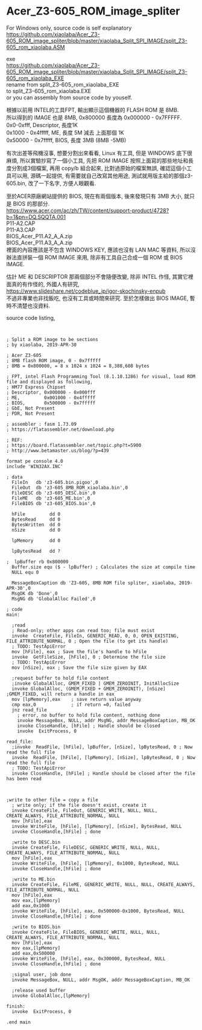 # Acer_Z3-605_ROM_image_spliter  
  
For Windows only, source code is self explanatory  
https://github.com/xiaolaba/Acer_Z3-605_ROM_image_spliter/blob/master/xiaolaba_Split_SPI_IMAGE/split_Z3-605_rom_xiaolaba.ASM  

exe  
https://github.com/xiaolaba/Acer_Z3-605_ROM_image_spliter/blob/master/xiaolaba_Split_SPI_IMAGE/split_Z3-605_rom_xiaolaba_EXE  
rename 
from
split_Z3-605_rom_xiaolaba_EXE  
to
split_Z3-605_rom_xiaolaba.EXE  
or you can assembly from source code by youself.  


根據以前用 INTEL的工具FPT, 輸出顯示這個機器的 FLASH ROM 是 8MB.  
所以得到的 IMAGE 也是 8MB, 0x800000 長度為 0x000000 - 0x7FFFFF.  
0x0-0xfff, Descriptor, 長度1K  
0x1000 - 0x4fffff, ME, 長度 5M 減去 上面那個 1K  
0x50000 - 0x7fffff, BIOS, 長度 3MB (8MB -5MB)  

有次出差等飛機沒事, 想要分割出來看看, Linux 有工具, 但是 WINDOWS 底下很麻煩, 所以實驗抄寫了一個小工具, 先把 ROM IMAGE 按照上面寫的那些地址和長度分割成3個檔案, 再用 copy/b 組合起來, 比對過原始的檔案無誤, 確認這個小工具可以用, 源碼一起提供, 有需要就自己改寫其他用途, 測試就用版主給的那個z3-605.bin, 改了一下名字, 方便人眼觀看.  
  
  
至於ACER原廠網站提供的 BIOS, 現在有兩個版本, 後來發現只有 3MB 大小, 就只是 BIOS 的那部分.  
https://www.acer.com/ac/zh/TW/content/support-product/4728?b=1&pn=DQ.SQQTA.001  
P11-A2.CAP  
P11-A3.CAP  
BIOS_Acer_P11.A2_A_A.zip  
BIOS_Acer_P11.A3_A_A.zip  
裡面的內容應該是不包含 WINDOWS KEY, 應該也沒有 LAN MAC 等資料, 所以沒辦法直拼裝一個 ROM IMAGE 來用, 除非有工具自己合成一個 ROM 或 BIOS IMAGE.  
  
估計 ME 和 DESCRIPTOR 那兩個部分不會隨便改變, 除非 INTEL 作怪, 其實它裡面真的有作怪的, 外國人有研究,  
https://www.slideshare.net/codeblue_jp/igor-skochinsky-enpub  
不過非專業也非找飯吃, 也沒有工具或時間來研究. 至於怎樣做出 BIOS IMAGE, 暫時不清楚也沒資料.  
  
  
source code listing,
```


; Split a ROM image to be sections
; by xiaolaba, 2019-APR-30

; Acer Z3-605
; 8MB flash ROM image, 0 - 0x7fffff
; 8MB = 0x800000, = 8 x 1024 x 1024 = 8,388,608 bytes

; FPT, intel Flash Programming Tool (8.1.10.1286) for visual, load ROM file and displayed as following,
; HM77 Express Chipset
; Descriptor, 0x000000 - 0x000fff
; ME,         0x001000 - 0x4fffff
; BIOS,       0x500000 - 0x7fffff
; GbE, Not Present
; PDR, Not Present

; assembler : fasm 1.73.09
; https://flatassembler.net/download.php

; REF:
; https://board.flatassembler.net/topic.php?t=5900
; http://www.betamaster.us/blog/?p=439

format pe console 4.0
include 'WIN32AX.INC'

; data
  FileIn   db 'z3-605.bin.pigoo',0
  FileOut  db 'z3-605_8MB_ROM_xiaolaba.bin',0
  FileDESC db 'z3-605_DESC.bin',0
  FileME   db 'z3-605_ME.bin',0
  FileBIOS db 'z3-605_BIOS.bin',0

  hFile         dd 0
  BytesRead     dd 0
  BytesWritten  dd 0
  nSize         dd 0

  lpMemory      dd 0

  lpBytesRead   dd ?

;  lpBuffer rb 0x800000
  Buffer.size equ ($ - lpBuffer) ; Calculates the size at compile time
  NULL equ 0

  MessageBoxCaption db 'Z3-605, 8MB ROM file spliter, xiaolaba, 2019-APR-30',0
  MsgOK db 'Done',0
  MsgNG db 'GlobalAlloc Failed',0

; code
main:

  ;read
  ; Read-only; other apps can read too; file must exist
  invoke  CreateFile, FileIn, GENERIC_READ, 0, 0, OPEN_EXISTING, FILE_ATTRIBUTE_NORMAL, 0 ; Open the file (to get its handle)
  ; TODO: TestApiError
  mov [hFile], eax ; Save the file's handle to hFile
  invoke  GetFileSize, [hFile], 0 ; Determine the file size
  ; TODO: TestApiError
  mov [nSize], eax ; Save the file size given by EAX

  ;request buffer to hold file content
  ;invoke GlobalAlloc, GMEM_FIXED | GMEM_ZEROINIT, InitAllocSize
  invoke GlobalAlloc, (GMEM_FIXED + GMEM_ZEROINIT), [nSize] ;GMEM_FIXED, will return a handle in eax
  mov [lpMemory],eax    ; save return value anyway
  cmp eax,0             ; if return =0, failed
  jnz read_file
    ; error, no buffer to hold file content, nothing done
    invoke MessageBox, NULL, addr MsgNG, addr MessageBoxCaption, MB_OK
    invoke CloseHandle, [hFile] ; Handle should be closed
    invoke  ExitProcess, 0

read_file:
  ;invoke  ReadFile, [hFile], lpBuffer, [nSize], lpBytesRead, 0 ; Now read the full file
  invoke  ReadFile, [hFile], [lpMemory], [nSize], lpBytesRead, 0 ; Now read the full file
  ; TODO: TestApiError
  invoke CloseHandle, [hFile] ; Handle should be closed after the file has been read



;write to other file = copy a file
  ; write only; if the file doesn't exist, create it
  invoke CreateFile, FileOut, GENERIC_WRITE, NULL, NULL, CREATE_ALWAYS, FILE_ATTRIBUTE_NORMAL, NULL
  mov [hFile],eax
  invoke WriteFile, [hFile], [lpMemory], [nSize], BytesRead, NULL
  invoke CloseHandle,[hFile] ; done

  ;write to DESC.bin
  invoke CreateFile, FileDESC, GENERIC_WRITE, NULL, NULL, CREATE_ALWAYS, FILE_ATTRIBUTE_NORMAL, NULL
  mov [hFile],eax
  invoke WriteFile, [hFile], [lpMemory], 0x1000, BytesRead, NULL
  invoke CloseHandle,[hFile] ; done

  ;write to ME.bin
  invoke CreateFile, FileME, GENERIC_WRITE, NULL, NULL, CREATE_ALWAYS, FILE_ATTRIBUTE_NORMAL, NULL
  mov [hFile],eax
  mov eax,[lpMemory]
  add eax,0x1000
  invoke WriteFile, [hFile], eax, 0x500000-0x1000, BytesRead, NULL
  invoke CloseHandle,[hFile] ; done

  ;write to BIOS.bin
  invoke CreateFile, FileBIOS, GENERIC_WRITE, NULL, NULL, CREATE_ALWAYS, FILE_ATTRIBUTE_NORMAL, NULL
  mov [hFile],eax
  mov eax,[lpMemory]
  add eax,0x500000
  invoke WriteFile, [hFile], eax, 0x300000, BytesRead, NULL
  invoke CloseHandle,[hFile] ; done

  ;signal user, job done
  invoke MessageBox, NULL, addr MsgOK, addr MessageBoxCaption, MB_OK

  ;release used buffer
  invoke GlobalAlloc,[lpMemory]

finish:
  invoke  ExitProcess, 0
 
.end main


```
